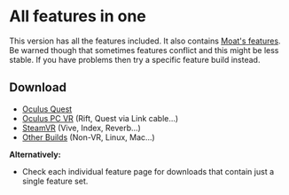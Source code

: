 # All features in one

This version has all the features included. It also contains [Moat's features](broken-reference). Be warned though that sometimes features conflict and this might be less stable. If you have problems then try a specific feature build instead.

## Download

* [Oculus Quest](https://nightly.link/IxxyXR/open-brush/workflows/build/integration/Oculus%20Quest%20Experimental.zip)
* [Oculus PC VR](https://nightly.link/IxxyXR/open-brush/workflows/build/integration/Windows%20Rift%20Experimental.zip) (Rift, Quest via Link cable...)
* [SteamVR](https://nightly.link/IxxyXR/open-brush/workflows/build/integration/Windows%20SteamVR%20Experimental.zip) (Vive, Index, Reverb...)
* [Other Builds](https://nightly.link/IxxyXR/open-brush/workflows/build/integration) (Non-VR, Linux, Mac...)

**Alternatively:**

* Check each individual feature page for downloads that contain just a single feature set.
